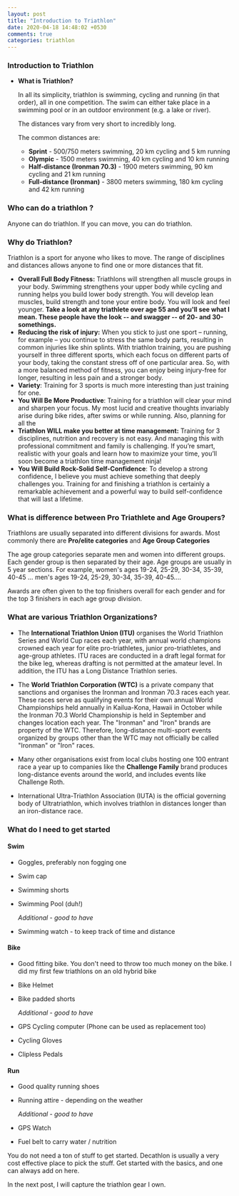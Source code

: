 ```yaml
---
layout: post
title: "Introduction to Triathlon"
date: 2020-04-18 14:48:02 +0530
comments: true
categories: triathlon
---
```


### Introduction to Triathlon
* **What is Triathlon?**  

  In all its simplicity, triathlon is swimming, cycling and running (in that order), all in one competition. The swim can either take place in a swimming pool or in an outdoor environment (e.g. a lake or river).

  The distances vary from very short to incredibly long. 

  The common distances are:

  - **Sprint** - 500/750 meters swimming, 20 km cycling and 5 km running
  - **Olympic** - 1500 meters swimming, 40 km cycling and 10 km running
  - **Half-distance (Ironman 70.3)** - 1900 meters swimming, 90 km cycling and 21 km running
  - **Full-distance (Ironman)** - 3800 meters swimming, 180 km cycling and 42 km running



### **Who can do a triathlon ?**

Anyone can do triathlon. If you can move, you can do triathlon.



### **Why do Triathlon?** 

Triathlon is a sport for anyone who likes to move. The range of disciplines and distances allows anyone to find one or more distances that fit. 

- **Overall Full Body Fitness:** Triathlons will strengthen all muscle groups in your body. Swimming strengthens your upper body while cycling and running helps you build lower body strength. You will develop lean muscles, build strength and tone your entire body. You will look and feel younger. **Take a look at any triathlete over age 55 and you'll see what I mean. These people have the look -- and swagger -- of 20- and 30-somethings.**
- **Reducing the risk of injury:** When you stick to just one sport – running, for example – you continue to stress the same body parts, resulting in common injuries like shin splints. With triathlon training, you are pushing yourself in three different sports, which each focus on different parts of your body, taking the constant stress off of one particular area. So, with a more balanced method of fitness, you can enjoy being injury-free for longer, resulting in less pain and a stronger body.
- **Variety**: Training for 3 sports is much more interesting than just training for one.
- **You Will Be More Productive**: Training for a triathlon will clear your mind and sharpen your focus. My most lucid and creative thoughts invariably arise during bike rides, after swims or while running. Also, planning for all the
- **Triathlon WILL make you better at time management:**  Training for 3 disciplines, nutrition and recovery is not easy. And managing this with professional commitment and family is challenging. If you’re smart, realistic with your goals and learn how to maximize your time, you’ll soon become a triathlon time management ninja!
- **You Will Build Rock-Solid Self-Confidence**: To develop a strong confidence, I believe you must achieve something that deeply challenges you. Training for and finishing a triathlon is certainly a remarkable achievement and a powerful way to build self-confidence that will last a lifetime. 



### **What is difference between Pro Triathlete and Age Groupers?**

Triathlons are usually separated into different divisions for awards. Most commonly there are **Pro/elite categories** and **Age Group Categories**

The age group categories separate men and women into different groups. Each gender group is then separated by their age. Age groups are usually in 5 year sections. For example, women's ages 19-24, 25-29, 30-34, 35-39, 40-45 … men's ages 19-24, 25-29, 30-34, 35-39, 40-45....

Awards are often given to the top finishers overall for each gender and for the top 3 finishers in each age group division.



### **What are various Triathlon Organizations?**

- The **International Triathlon Union (ITU)** organises the World Triathlon Series and World Cup races each year, with annual world champions crowned each year for elite pro-triathletes, junior pro-triathletes, and age-group athletes. ITU races are conducted in a draft legal format for the bike leg, whereas drafting is not permitted at the amateur level. In addition, the ITU has a Long Distance Triathlon series.


- The **World Triathlon Corporation (WTC)** is a private company that sanctions and organises the Ironman and Ironman 70.3 races each year. These races serve as qualifying events for their own annual World Championships held annually in Kailua-Kona, Hawaii in October while the Ironman 70.3 World Championship is held in September and changes location each year. The "Ironman" and "Iron" brands are property of the WTC. Therefore, long-distance multi-sport events organized by groups other than the WTC may not officially be called "Ironman" or "Iron" races.


- Many other organisations exist from local clubs hosting one 100 entrant race a year up to companies like the **Challenge Family** brand produces long-distance events around the world, and includes events like Challenge Roth.
- International Ultra-Triathlon Association (IUTA) is the official governing body of Ultratriathlon, which involves triathlon in distances longer than an iron-distance race.



### What do I need to get started



#### Swim

- Goggles, preferably non fogging one

- Swim cap

- Swimming shorts

- Swimming Pool (duh!) 

  *Additional - good to have*

- Swimming watch - to keep track of time and distance

#### Bike

- Good fitting bike. You don't need to throw too much money on the bike. I did my first few triathlons on an old hybrid bike

- Bike Helmet

- Bike padded shorts

  *Additional - good to have*

- GPS Cycling computer (Phone can be used as replacement too)

- Cycling Gloves

- Clipless Pedals

#### Run

- Good quality running shoes

- Running attire - depending on the weather

  *Additional - good to have*

- GPS Watch

- Fuel belt to carry water / nutrition



You do not need a ton of stuff to get started. Decathlon is usually a very cost effective place to pick the stuff. Get started with the basics, and one can always add on here.

In the next post, I will capture the triathlon gear I own.

